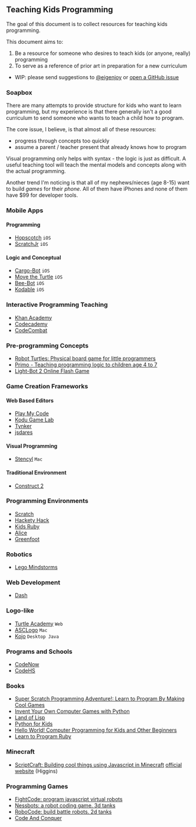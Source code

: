 ## Teaching Kids Programming

The goal of this document is to collect resources for teaching kids programming.

This document aims to:

1. Be a resource for someone who desires to teach kids (or anyone, really) programming
2. To serve as a reference of prior art in preparation for a new curriculum

* WIP: please send suggestions to [@eigenjoy](https://twitter.com/eigenjoy) or [open a GitHub issue](https://github.com/jashmenn/bitcoin-reading-list/issues)

### Soapbox

There are many attempts to provide structure for kids who want to learn programming, but my experience is that there generally isn't a good curriculum to send someone who wants to teach a child how to program.

The core issue, I believe, is that almost all of these resources:

* progress through concepts too quickly 
* assume a parent / teacher present that already knows how to program

Visual programming only helps with syntax - the logic is just as difficult. A useful teaching tool will teach the mental models and concepts along with the actual programming.

Another trend I'm noticing is that all of my nephews/nieces (age 8-15) want to build *games* for their *phone*. All of them have iPhones and none of them have $99 for developer tools.

### Mobile Apps
#### Programming
* [Hopscotch](https://www.gethopscotch.com/) `iOS`
* [ScratchJr](http://scratchjr.org/) `iOS`

#### Logic and Conceptual
* [Cargo-Bot](https://itunes.apple.com/us/app/cargo-bot/id519690804?mt=8) `iOS`
* [Move the Turtle](https://itunes.apple.com/us/app/move-turtle.-programming-for/id509013878?mt=8) `iOS`
* [Bee-Bot](https://itunes.apple.com/us/app/bee-bot/id500131639?mt=8) `iOS`
* [Kodable](https://itunes.apple.com/us/app/kodable/id577673067?mt=8) `iOS`

### Interactive Programming Teaching
* [Khan Academy](https://www.khanacademy.org/computing/cs)
* [Codecademy](http://www.codecademy.com/)
* [CodeCombat](https://codecombat.com/)

### Pre-programming Concepts
* [Robot Turtles: Physical board game for little programmers](https://www.kickstarter.com/projects/danshapiro/robot-turtles-the-board-game-for-little-programmer)
* [Primo - Teaching programming logic to children age 4 to 7](https://www.kickstarter.com/projects/1039674461/primo-teaching-programming-logic-to-children-age-4)
* [Light-Bot 2 Online Flash Game](http://armorgames.com/play/6061/light-bot-20/)

### Game Creation Frameworks
#### Web Based Editors
* [Play My Code](http://www.playmycode.com/)
* [Kodu Game Lab](http://www.kodugamelab.com/)
* [Tynker](http://www.tynker.com/)
* [jsdares](http://jsdares.com/)

#### Visual Programming
* [Stencyl](http://www.stencyl.com/) `Mac`

#### Traditional Environment
* [Construct 2](https://www.scirra.com/construct2)

### Programming Environments
* [Scratch](http://scratch.mit.edu/)
* [Hackety Hack](http://hackety.com/)
* [Kids Ruby](http://www.kidsruby.com/)
* [Alice](http://www.alice.org/index.php)
* [Greenfoot](http://www.greenfoot.org/door)

### Robotics
* [Lego Mindstorms](http://www.lego.com/en-us/mindstorms/)

### Web Development
* [Dash](https://dash.generalassemb.ly/)

### Logo-like
* [Turtle Academy](http://turtleacademy.com/) `Web`
* [ASCLogo](http://www.alancsmith.co.uk/) `Mac`
* [Kojo](http://www.kogics.net/sf:kojo) `Desktop Java`

### Programs and Schools
* [CodeNow](http://codenow.org/)
* [CodeHS](http://www.codehs.com/)

### Books
* [Super Scratch Programming Adventure!: Learn to Program By Making Cool Games ](http://www.amazon.com/Super-Scratch-Programming-Adventure-Program/dp/1593274092/ref=pd_bxgy_b_img_z)
* [Invent Your Own Computer Games with Python](http://www.amazon.com/Invent-Computer-Games-Python-Edition/dp/0982106017/)
* [Land of Lisp](http://landoflisp.com/)
* [Python for Kids](http://www.amazon.com/Python-Kids-Playful-Introduction-Programming/dp/1593274076)
* [Hello World! Computer Programming for Kids and Other Beginners](http://www.amazon.com/Hello-World-Computer-Programming-Beginners/dp/1933988495)
* [Learn to Program Ruby](http://www.amazon.com/Program-Second-Edition-Facets-Series/dp/1934356360/)

### Minecraft
* [ScriptCraft: Building cool things using Javascript in Minecraft](http://walterhiggins.net/blog/ScriptCraft) [official website](http://scriptcraftjs.org/) (Higgins)

### Programming Games
* [FightCode: program javascript virtual robots](http://fightcodegame.com/)
* [Nessbots: a robot coding game. 3d tanks](http://www.nessbots.com/welcome/)
* [RoboCode: build battle robots. 2d tanks](http://robocode.sourceforge.net/)
* [Code And Conquer](http://codeandconquer.co/)

